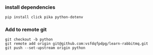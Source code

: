 ### install dependencies

```bash
pip install click pika python-dotenv
```

### Add to remote git

```
git checkout -b python
git remote add origin git@github.com:vsfdqfpdpg/learn-rabbitmq.git
git push --set-upstream origin python
```